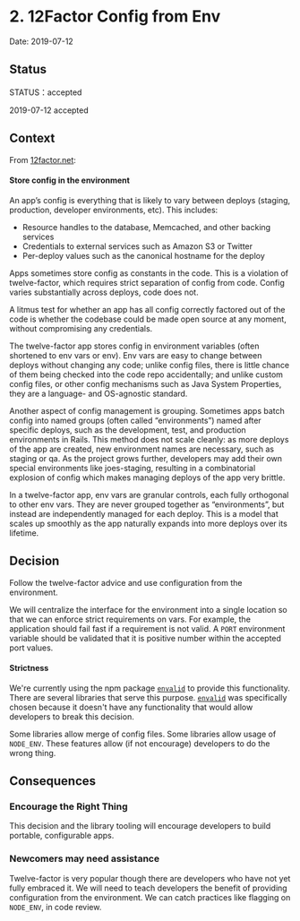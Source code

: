 # 2. 12Factor Config from Env

Date: 2019-07-12

## Status

STATUS：accepted

2019-07-12 accepted

## Context

From [12factor.net](https://12factor.net/config):

#### Store config in the environment

An app’s config is everything that is likely to vary between deploys (staging,
production, developer environments, etc). This includes:

* Resource handles to the database, Memcached, and other backing services
* Credentials to external services such as Amazon S3 or Twitter
* Per-deploy values such as the canonical hostname for the deploy

Apps sometimes store config as constants in the code. This is a violation of
twelve-factor, which requires strict separation of config from code. Config
varies substantially across deploys, code does not.

A litmus test for whether an app has all config correctly factored out of the
code is whether the codebase could be made open source at any moment, without
compromising any credentials.

The twelve-factor app stores config in environment variables (often shortened
to env vars or env). Env vars are easy to change between deploys without
changing any code; unlike config files, there is little chance of them being
checked into the code repo accidentally; and unlike custom config files, or
other config mechanisms such as Java System Properties, they are a language-
and OS-agnostic standard.

Another aspect of config management is grouping. Sometimes apps batch config
into named groups (often called “environments”) named after specific deploys,
such as the development, test, and production environments in Rails. This
method does not scale cleanly: as more deploys of the app are created, new
environment names are necessary, such as staging or qa. As the project grows
further, developers may add their own special environments like joes-staging,
resulting in a combinatorial explosion of config which makes managing deploys
of the app very brittle.

In a twelve-factor app, env vars are granular controls, each fully orthogonal
to other env vars. They are never grouped together as “environments”, but
instead are independently managed for each deploy. This is a model that scales
up smoothly as the app naturally expands into more deploys over its lifetime.

## Decision

Follow the twelve-factor advice and use configuration from the environment.

We will centralize the interface for the environment into a single location so
that we can enforce strict requirements on vars. For example, the application
should fail fast if a requirement is not valid. A `PORT` environment variable
should be validated that it is positive number within the accepted port values.

#### Strictness

We're currently using the npm package [`envalid`][1] to provide this
functionality. There are several libraries that serve this purpose.
[`envalid`][1] was specifically chosen because it doesn't have any
functionality that would allow developers to break this decision.

Some libraries allow merge of config files. Some libraries allow usage of
`NODE_ENV`. These features allow (if not encourage) developers to do the wrong
thing.

## Consequences

### Encourage the Right Thing

This decision and the library tooling will encourage developers to build portable,
configurable apps.

### Newcomers may need assistance

Twelve-factor is very popular though there are developers who have not yet
fully embraced it. We will need to teach developers the benefit of providing
configuration from the environment. We can catch practices like flagging on
`NODE_ENV`, in code review.

[1]: https://github.com/af/envalid
